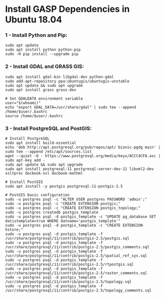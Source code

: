 Install GASP Dependencies in Ubuntu 18.04
====================

### 1 - Install Python and Pip: ###

	sudo apt update
	sudo apt install python python-pip
	sudo -H pip install --upgrade pip

### 2 - Install GDAL and GRASS GIS: ###

	sudo apt install gdal-bin libgdal-dev python-gdal
	sudo add-apt-repository ppa:ubuntugis/ubuntugis-unstable
	sudo apt update && sudo apt upgrade
	sudo apt install grass grass-dev
	
	# Set GDALDATA environment variable
	user="$(whoami)"
	echo "export GDAL_DATA=/usr/share/gdal" | sudo tee --append /home/$user/.bashrc
	source /home/$user/.bashrc

### 3 - Install PostgreSQL and PostGIS: ###

	# Install PostgreSQL
	sudo apt install build-essential
	echo 'deb http://apt.postgresql.org/pub/repos/apt/ bionic-pgdg main' | sudo tee --append /etc/apt/sources.list
	wget --quiet -O - https://www.postgresql.org/media/keys/ACCC4CF8.asc | sudo apt-key add -
	sudo apt update && sudo apt upgrade
	sudo apt install postgresql-11 postgresql-server-dev-11 libxml2-dev xsltproc docbook-xsl docbook-mathml
	
	# Install PostGIS
	sudo apt install -y postgis postgresql-11-postgis-2.5
	
	# PostGIS basic configuration
	sudo -u postgres psql -c "ALTER USER postgres PASSWORD 'admin';"
	sudo -u postgres psql -c "CREATE EXTENSION postgis;"
	sudo -u postgres psql -c "CREATE EXTENSION postgis_topology;"
	sudo -u postgres createdb postgis_template
	sudo -u postgres psql -d postgis_template -c "UPDATE pg_database SET datistemplate=true WHERE datname='postgis_template'"
	sudo -u postgres psql -d postgis_template -c "CREATE EXTENSION hstore;"
	sudo -u postgres psql -d postgis_template -f /usr/share/postgresql/11/contrib/postgis-2.5/postgis.sql
	sudo -u postgres psql -d postgis_template -f /usr/share/postgresql/11/contrib/postgis-2.5/postgis_comments.sql
	sudo -u postgres psql -d postgis_template -f /usr/share/postgresql/11/contrib/postgis-2.5/spatial_ref_sys.sql
	sudo -u postgres psql -d postgis_template -f /usr/share/postgresql/11/contrib/postgis-2.5/rtpostgis.sql
	sudo -u postgres psql -d postgis_template -f /usr/share/postgresql/11/contrib/postgis-2.5/raster_comments.sql
	sudo -u postgres psql -d postgis_template -f /usr/share/postgresql/11/contrib/postgis-2.5/topology.sql
	sudo -u postgres psql -d postgis_template -f /usr/share/postgresql/11/contrib/postgis-2.5/topology_comments.sql
	